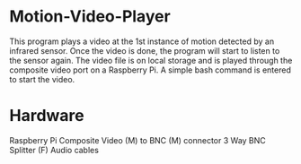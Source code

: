 # Motion-Video-Player

This program plays a video at the 1st instance of motion detected by an infrared sensor. Once the video is done, the program will start to listen to the sensor again. The video file is on local storage and is played through the composite video port on a Raspberry Pi. A simple bash command is entered to start the video.

# Hardware
Raspberry Pi
Composite Video (M) to BNC (M) connector
3 Way BNC Splitter (F)
Audio cables